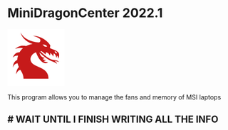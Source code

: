 # MiniDragonCenter 2022.1

![](https://github.com/bigbear2/MiniDragonCenter/raw/main/MiniDragonCenter.png)


This program allows you to manage the fans and memory of MSI laptops

## # WAIT UNTIL I FINISH WRITING ALL THE INFO
